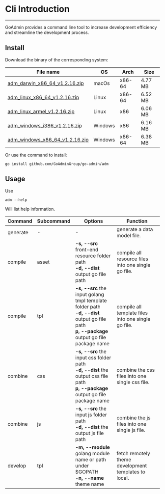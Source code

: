 # Cli Introduction
---

GoAdmin provides a command line tool to increase development efficiency and streamline the development process.

## Install


Download the binary of the corresponding system:

|  File name   | OS  | Arch  | Size  |
|  ----  | ----  | ----  |----  |
| [adm_darwin_x86_64_v1.2.16.zip](http://file.go-admin.cn/go_admin/cli/v1_2_16/adm_darwin_x86_64_v1.2.16.zip)  | macOs | x86-64 | 4.77 MB
| [adm_linux_x86_64_v1.2.16.zip](http://file.go-admin.cn/go_admin/cli/v1_2_16/adm_linux_x86_64_v1.2.16.zip)  | Linux | x86-64   | 6.52 MB
| [adm_linux_armel_v1.2.16.zip](http://file.go-admin.cn/go_admin/cli/v1_2_16/adm_linux_armel_v1.2.16.zip)  | Linux | x86   | 6.06 MB
| [adm_windows_i386_v1.2.16.zip](http://file.go-admin.cn/go_admin/cli/v1_2_16/adm_windows_i386_v1.2.16.zip)  | Windows | x86  |6.16 MB
| [adm_windows_x86_64_v1.2.16.zip](http://file.go-admin.cn/go_admin/cli/v1_2_16/adm_windows_x86_64_v1.2.16.zip)  | Windows | x86-64   |6.38 MB


Or use the command to install:

```
go install github.com/GoAdminGroup/go-admin/adm
```

## Usage

Use

```
adm --help
```

Will list help information.

|  Command  |  Subcommand   | Options  | Function  | 
|  ---- | ---- | ----  | ----  |
| generate  |  - | - | generate a data model file.
| compile  | asset| **-s, --src** front-end resource folder path<br>**-d, --dist** output go file path | compile all resource files into one single go file.
| compile  | tpl | **-s, --src** the input golang tmpl template folder path<br>**-d, --dist** output go file path<br>**p, --package** output go file package name | compile all template files into one single go file.
| combine  | css| **-s, --src** the input css folder path<br>**-d, --dist** the output css file path<br>**p, --package** output go file package name | combine the css files into one single css file.
| combine  | js | **-s, --src** the input js folder path<br>**-d, --dist** the output js file path | combine the js files into one single js file.
| develop  | tpl | **-m, --module** golang module name or path under $GOPATH<br>**-n, --name** theme name | fetch remotely theme development templates to local.
